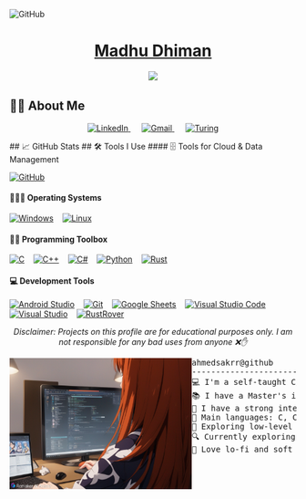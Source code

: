 ![GitHub](https://img.shields.io/badge/GitHub-0366D6?style=flat&logo=github&logoColor=white)
<html>
  <body>
  <h1 align="center" class="name">
    <a href="https://github.com/work-24" rel="nofollow">Madhu Dhiman</a>
  </h1>
  <p align="center">
      <a href="https://git.io/typing-svg">
          <img src="https://readme-typing-svg.herokuapp.com?font=Eco+2&color=0366D6&weight=200&size=24&duration=4000&pause=997&center=true&vCenter=true&random=true&width=550&lines=Software+Engineer+(4%2B+Years+Experience);Passionate+Programmer;Lifelong+Learner;C%2B%2B+%7C+Python+%7C+Rust;Loves+Clean+%26+Maintainable+Code;Always+Exploring+New+Technologies"/>
      </a>
  </p>

## 🧑‍💼 About Me

<p align="center">
    <a href="https://www.linkedin.com/in/madhu-developer/" target="_blank" rel="noopener noreferrer">
        <img src="https://cdn.jsdelivr.net/gh/devicons/devicon/icons/linkedin/linkedin-original.svg" alt="LinkedIn" width="30" height="30">
    </a>
    &nbsp;&nbsp;&nbsp;&nbsp;
    <a href="mailto:your.email@gmail.com" rel="noopener noreferrer">
        <img src="https://upload.wikimedia.org/wikipedia/commons/4/4e/Gmail_Icon.png" alt="Gmail" width="32" height="32">
    </a>
    &nbsp;&nbsp;&nbsp;&nbsp;
    <a href="https://matching.turing.com/developer-resume-preview/e62322531794f3bc5c14f9c5b960de5e3485a9a7e9191e" rel="noopener noreferrer">
        <img src="https://cdn.brandfetch.io/idjByukyyY/w/817/h/817/theme/dark/icon.jpeg?c=1dxbfHSJFAPEGdCLU4o5B" alt="Turing" width="30" height="30">
    </a>
</p>
## 📈 GitHub Stats
## 🛠️ Tools I Use
#### 🗄️ Tools for Cloud & Data Management
<p>
    <a href="#"><img alt="GitHub" src="https://img.shields.io/badge/GitHub-0366D6?style=for-the-badge&logo=github&logoColor=white"></a>
</p>

#### 👨🏽‍💻 Operating Systems
<p>
    <a href="#"><img alt="Windows" src="https://img.shields.io/badge/Windows-0366D6?style=for-the-badge&logo=windows&logoColor=white"></a>
    &nbsp;&nbsp;
    <a href="#"><img alt="Linux" src="https://img.shields.io/badge/Linux-0366D6?&style=for-the-badge&logo=linux&logoColor=white"></a>
</p>

#### 👨‍💻 Programming Toolbox
<p>
    <a href="#"><img alt="C" src="https://img.shields.io/badge/C-0366D6?style=for-the-badge&logo=c&logoColor=white"></a>
    &nbsp;&nbsp;
    <a href="#"><img alt="C++" src="https://img.shields.io/badge/C%2B%2B-0366D6?style=for-the-badge&logo=c%2B%2B&logoColor=white"></a>
    &nbsp;&nbsp;
    <a href="#"><img alt="C#" src="https://img.shields.io/badge/C%23-0366D6?style=for-the-badge&logo=c%23&logoColor=white"></a>
    &nbsp;&nbsp;
    <a href="#"><img alt="Python" src="https://img.shields.io/badge/Python-0366D6?style=for-the-badge&logo=python&logoColor=white"></a>
    &nbsp;&nbsp;
    <a href="#"><img alt="Rust" src="https://img.shields.io/badge/Rust-0366D6?style=for-the-badge&logo=rust&logoColor=white"></a>
</p>

#### 💻 Development Tools
<p>
    <a href="#"><img alt="Android Studio" src="https://img.shields.io/badge/Android%20Studio-0366D6?style=for-the-badge&logo=android-studio&logoColor=white"></a>
    &nbsp;&nbsp;
    <a href="#"><img alt="Git" src="https://img.shields.io/badge/Git%20-0366D6?style=for-the-badge&logo=git&logoColor=white"></a>
    &nbsp;&nbsp;
    <a href="#"><img alt="Google Sheets" src="https://img.shields.io/badge/Google%20Sheets%20-0366D6?style=for-the-badge&logo=google%20sheets&logoColor=white"></a>
    &nbsp;&nbsp;
    <a href="#"><img alt="Visual Studio Code" src="https://img.shields.io/badge/VS%20Code-0366D6?style=for-the-badge&logo=visualstudiocode&logoColor=white"></a>
    &nbsp;&nbsp;
    <a href="#"><img alt="Visual Studio" src="https://img.shields.io/badge/Visual%20Studio-0366D6?style=for-the-badge&logo=visual-studio&logoColor=white"></a>
    &nbsp;&nbsp;
    <a href="#"><img alt="RustRover" src="https://img.shields.io/badge/RustRover-0366D6?style=for-the-badge&logo=jetbrains&logoColor=white"></a>
</p>

    

<p align="center">
    <em>Disclaimer: Projects on this profile are for educational purposes only. I am not responsible for any bad uses from anyone ❌✋</em>
</p>

<div align="center">
    <p><img align="left" src="images/1.png" width="320" height="230"/></p>
    <pre align="left">
ahmedsakrr@github
-------------------------
💻 I'm a self-taught C/C++ Developer
📚 I have a Master's in Computer Applications
🧠 I have a strong interest in Data Science and Systems Programming
🌟 Main languages: C, C++, C#, Rust, and Python  
🚀 Exploring low-level programming
🔍 Currently exploring distributed systems
🎵 Love lo-fi and soft music
    </pre>
</div>
